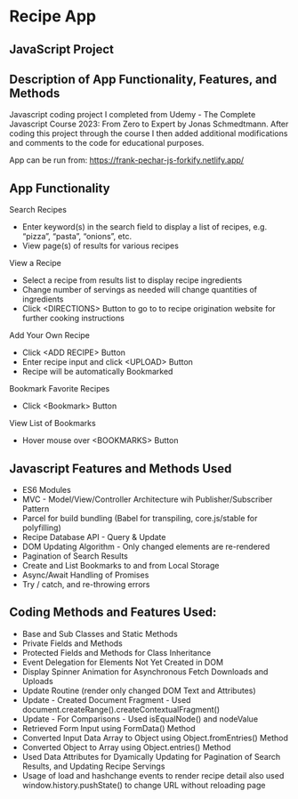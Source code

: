 # Recipe App
## JavaScript Project
## Description of App Functionality, Features, and Methods

Javascript coding project I completed from Udemy - The Complete Javascript Course 2023: From Zero to Expert by Jonas Schmedtmann. After coding this project through the course I then added additional modifications and comments to the code for educational purposes.

App can be run from: https://frank-pechar-js-forkify.netlify.app/

## App Functionality

Search Recipes
- Enter keyword(s) in the search field to display a list of recipes, e.g. “pizza”, “pasta”, “onions”, etc.
- View page(s) of results for various recipes

View a Recipe
- Select a recipe from results list to display recipe ingredients
- Change number of servings as needed will change quantities of ingredients
- Click &lt;DIRECTIONS&gt; Button to go to to recipe origination website for further cooking instructions

Add Your Own Recipe
- Click &lt;ADD RECIPE&gt; Button
- Enter recipe input and click &lt;UPLOAD&gt; Button
- Recipe will be automatically Bookmarked

Bookmark Favorite Recipes
- Click &lt;Bookmark&gt; Button

View List of Bookmarks
- Hover mouse over &lt;BOOKMARKS&gt; Button

## Javascript Features and Methods Used

- ES6 Modules
- MVC - Model/View/Controller Architecture wih Publisher/Subscriber Pattern
- Parcel for build bundling (Babel for transpiling, core.js/stable for polyfilling)
- Recipe Database API - Query & Update
- DOM Updating Algorithm - Only changed elements are re-rendered
- Pagination of Search Results
- Create and List Bookmarks to and from Local Storage
- Async/Await Handling of Promises
- Try / catch, and re-throwing errors 

## Coding Methods and Features Used:

- Base and Sub Classes and Static Methods
- Private Fields and Methods
- Protected Fields and Methods for Class Inheritance
- Event Delegation for Elements Not Yet Created in DOM
- Display Spinner Animation for Asynchronous Fetch Downloads and Uploads
- Update Routine (render only changed DOM Text and Attributes)
- Update - Created Document Fragment - Used document.createRange().createContextualFragment() 
- Update - For Comparisons - Used isEqualNode() and nodeValue
- Retrieved Form Input using FormData() Method 
- Converted Input Data Array to Object using Object.fromEntries() Method
- Converted Object to Array using Object.entries() Method
- Used Data Attributes for Dyamically Updating for Pagination of Search Results, and Updating Recipe Servings
- Usage of load and hashchange events to render recipe detail also used window.history.pushState() to change URL without reloading page
